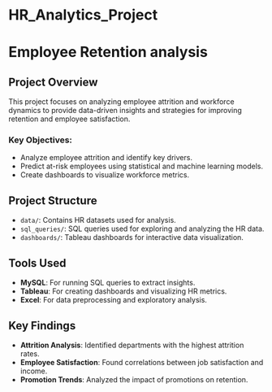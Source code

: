 # HR_Analytics_Project
# Employee Retention analysis

## Project Overview
This project focuses on analyzing employee attrition and workforce dynamics to provide data-driven insights and strategies for improving retention and employee satisfaction.

### Key Objectives:
- Analyze employee attrition and identify key drivers.
- Predict at-risk employees using statistical and machine learning models.
- Create dashboards to visualize workforce metrics.

## Project Structure
- `data/`: Contains HR datasets used for analysis.
- `sql_queries/`: SQL queries used for exploring and analyzing the HR data.
- `dashboards/`: Tableau dashboards for interactive data visualization.

## Tools Used
- **MySQL**: For running SQL queries to extract insights.
- **Tableau**: For creating dashboards and visualizing HR metrics.
- **Excel**: For data preprocessing and exploratory analysis.

## Key Findings
- **Attrition Analysis**: Identified departments with the highest attrition rates.
- **Employee Satisfaction**: Found correlations between job satisfaction and income.
- **Promotion Trends**: Analyzed the impact of promotions on retention.

